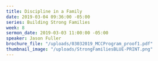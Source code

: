 ```yaml
---
title: Discipline in a Family
date: 2019-03-04 09:36:00 -05:00
series: Building Strong Families
week: 8
sermon_date: 2019-03-03 11:00:00 -05:00
speaker: Jason Fuller
brochure_file: "/uploads/03032019_MCCProgram_proof1.pdf"
thumbnail_image: "/uploads/StrongFamiliesBLUE-PRINT.png"
---
```


